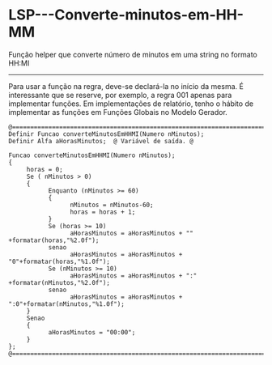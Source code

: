 # LSP---Converte-minutos-em-HH-MM
Função helper que converte número de minutos em uma string no formato HH:MI

----
Para usar a função na regra, deve-se declará-la no início da mesma.
É interessante que se reserve, por exemplo, a regra 001 apenas para implementar funções.
Em implementações de relatório, tenho o hábito de implementar as funções em Funções Globais no Modelo Gerador.

```
@==============================================================================@
Definir Funcao converteMinutosEmHHMI(Numero nMinutos);
Definir Alfa aHorasMinutos;  @ Variável de saída. @

Funcao converteMinutosEmHHMI(Numero nMinutos);
{ 
     horas = 0;
     Se ( nMinutos > 0)
     {
           Enquanto (nMinutos >= 60)
           {
                 nMinutos = nMinutos-60; 
                 horas = horas + 1;
           }
           Se (horas >= 10)
                 aHorasMinutos = aHorasMinutos + "" +formatar(horas,"%2.0f"); 
           senao
                 aHorasMinutos = aHorasMinutos + "0"+formatar(horas,"%1.0f"); 
           Se (nMinutos >= 10)
                 aHorasMinutos = aHorasMinutos + ":" +formatar(nMinutos,"%2.0f");
           senao
                 aHorasMinutos = aHorasMinutos + ":0"+formatar(nMinutos,"%1.0f");
     }
     Senao
     {
           aHorasMinutos = "00:00";
     }
};
@==============================================================================@
```
